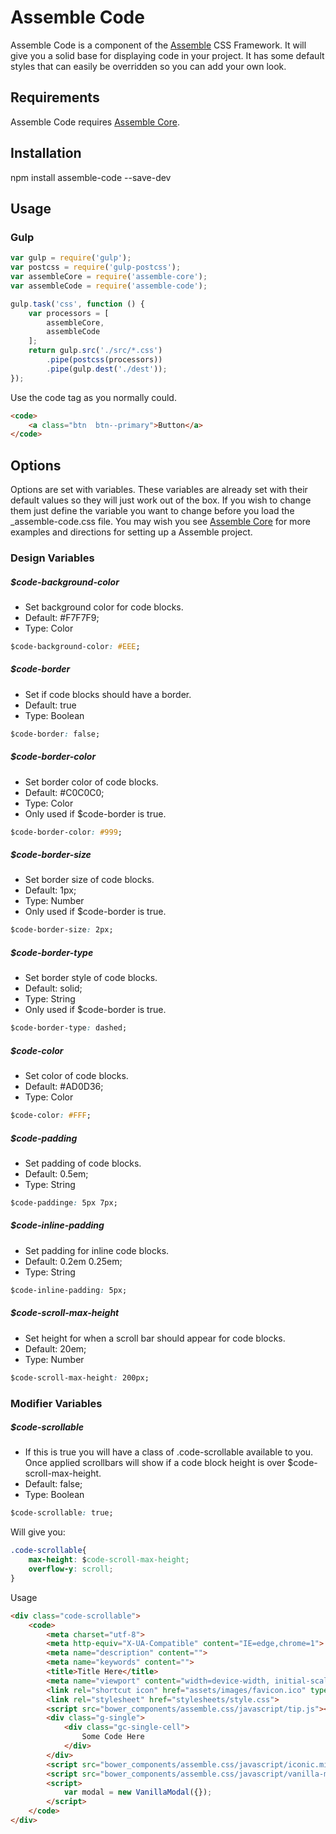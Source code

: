 [Assemble]:                http://assemblecss.com
[Assemble Core]:           https://github.com/lukelarsen/assemble-core

# Assemble Code
Assemble Code is a component of the [Assemble] CSS Framework. It will give you a solid base for displaying code in your project. It has some default styles that can easily be overridden so you can add your own look.

## Requirements
Assemble Code requires [Assemble Core].

## Installation
npm install assemble-code --save-dev

## Usage
### Gulp
```js
var gulp = require('gulp');
var postcss = require('gulp-postcss');
var assembleCore = require('assemble-core');
var assembleCode = require('assemble-code');

gulp.task('css', function () {
    var processors = [
        assembleCore,
        assembleCode
    ];
    return gulp.src('./src/*.css')
        .pipe(postcss(processors))
        .pipe(gulp.dest('./dest'));
});
```
Use the code tag as you normally could.
```html
<code>
    <a class="btn  btn--primary">Button</a>
</code>
```

## Options
Options are set with variables. These variables are already set with their default values so they will just work out of the box. If you wish to change them just define the variable you want to change before you load the _assemble-code.css file. You may wish you see [Assemble Core] for more examples and directions for setting up a Assemble project.

### Design Variables

##### $code-background-color
- Set background color for code blocks.
- Default: #F7F7F9;
- Type: Color
```css
$code-background-color: #EEE;
```

##### $code-border
- Set if code blocks should have a border.
- Default: true
- Type: Boolean
```css
$code-border: false;
```

##### $code-border-color
- Set border color of code blocks.
- Default: #C0C0C0;
- Type: Color
- Only used if $code-border is true.
```css
$code-border-color: #999;
```

##### $code-border-size
- Set border size of code blocks.
- Default: 1px;
- Type: Number
- Only used if $code-border is true.
```css
$code-border-size: 2px;
```

##### $code-border-type
- Set border style of code blocks.
- Default: solid;
- Type: String
- Only used if $code-border is true.
```css
$code-border-type: dashed;
```

##### $code-color
- Set color of code blocks.
- Default: #AD0D36;
- Type: Color
```css
$code-color: #FFF;
```

##### $code-padding
- Set padding of code blocks.
- Default: 0.5em;
- Type: String
```css
$code-paddinge: 5px 7px;
```

##### $code-inline-padding
- Set padding for inline code blocks.
- Default: 0.2em 0.25em;
- Type: String
```css
$code-inline-padding: 5px;
```

##### $code-scroll-max-height
- Set height for when a scroll bar should appear for code blocks.
- Default: 20em;
- Type: Number
```css
$code-scroll-max-height: 200px;
```

### Modifier Variables

##### $code-scrollable
- If this is true you will have a class of .code-scrollable available to you. Once applied scrollbars will show if a code block height is over $code-scroll-max-height.
- Default: false;
- Type: Boolean
```css
$code-scrollable: true;
```
Will give you:
```css
.code-scrollable{
    max-height: $code-scroll-max-height;
    overflow-y: scroll;
}
```
Usage
```html
<div class="code-scrollable">
    <code>
        <meta charset="utf-8">
        <meta http-equiv="X-UA-Compatible" content="IE=edge,chrome=1">
        <meta name="description" content="">
        <meta name="keywords" content="">
        <title>Title Here</title>
        <meta name="viewport" content="width=device-width, initial-scale=1">
        <link rel="shortcut icon" href="assets/images/favicon.ico" type="image/x-icon">
        <link rel="stylesheet" href="stylesheets/style.css">
        <script src="bower_components/assemble.css/javascript/tip.js"></script>
        <div class="g-single">
            <div class="gc-single-cell">
                Some Code Here
            </div>
        </div>
        <script src="bower_components/assemble.css/javascript/iconic.min.js"></script>
        <script src="bower_components/assemble.css/javascript/vanilla-modal.js"></script>
        <script>
            var modal = new VanillaModal({});
        </script>
    </code>
</div>
```
